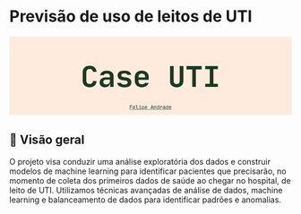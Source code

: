 # Previsão de uso de leitos de UTI

<p align="center">
  <img src="./assets/caseUTI.png" />
</p>

## 📌 Visão geral
O projeto visa conduzir uma análise exploratória dos dados e construir modelos de machine learning para identificar pacientes que precisarão, no momento de coleta dos primeiros dados de saúde ao chegar no hospital, de leito de UTI. Utilizamos técnicas avançadas de análise de dados, machine learning e balanceamento de dados para identificar padrões e anomalias.
